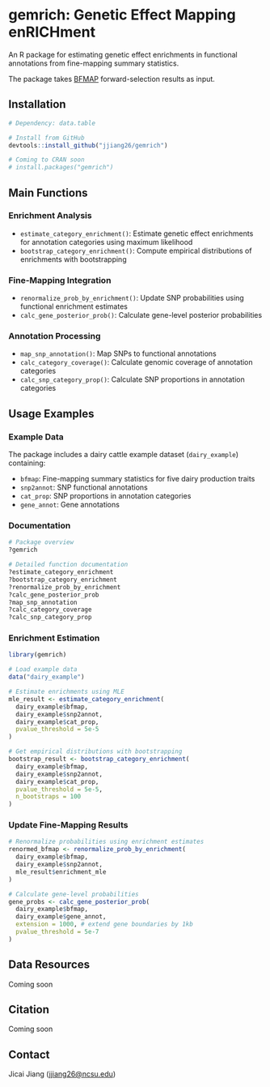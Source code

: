 # gemrich: Genetic Effect Mapping enRICHment

An R package for estimating genetic effect enrichments in functional annotations from fine-mapping summary statistics.

The package takes [BFMAP](https://github.com/jiang18/bfmap) forward-selection results as input. 

## Installation
```r
# Dependency: data.table

# Install from GitHub
devtools::install_github("jjiang26/gemrich")

# Coming to CRAN soon
# install.packages("gemrich")
```

## Main Functions

### Enrichment Analysis
- `estimate_category_enrichment()`: Estimate genetic effect enrichments for annotation categories using maximum likelihood
- `bootstrap_category_enrichment()`: Compute empirical distributions of enrichments with bootstrapping 

### Fine-Mapping Integration 
- `renormalize_prob_by_enrichment()`: Update SNP probabilities using functional enrichment estimates
- `calc_gene_posterior_prob()`: Calculate gene-level posterior probabilities

### Annotation Processing
- `map_snp_annotation()`: Map SNPs to functional annotations
- `calc_category_coverage()`: Calculate genomic coverage of annotation categories
- `calc_snp_category_prop()`: Calculate SNP proportions in annotation categories

## Usage Examples

### Example Data
The package includes a dairy cattle example dataset (`dairy_example`) containing:
- `bfmap`: Fine-mapping summary statistics for five dairy production traits
- `snp2annot`: SNP functional annotations
- `cat_prop`: SNP proportions in annotation categories
- `gene_annot`: Gene annotations

### Documentation
```r
# Package overview
?gemrich

# Detailed function documentation
?estimate_category_enrichment
?bootstrap_category_enrichment
?renormalize_prob_by_enrichment
?calc_gene_posterior_prob
?map_snp_annotation
?calc_category_coverage
?calc_snp_category_prop
```

### Enrichment Estimation
```r
library(gemrich)

# Load example data
data("dairy_example")

# Estimate enrichments using MLE
mle_result <- estimate_category_enrichment(
  dairy_example$bfmap,
  dairy_example$snp2annot, 
  dairy_example$cat_prop,
  pvalue_threshold = 5e-5
)

# Get empirical distributions with bootstrapping  
bootstrap_result <- bootstrap_category_enrichment(
  dairy_example$bfmap,
  dairy_example$snp2annot,
  dairy_example$cat_prop,
  pvalue_threshold = 5e-5,
  n_bootstraps = 100
)
```

### Update Fine-Mapping Results
```r
# Renormalize probabilities using enrichment estimates
renormed_bfmap <- renormalize_prob_by_enrichment(
  dairy_example$bfmap,
  dairy_example$snp2annot,
  mle_result$enrichment_mle
)

# Calculate gene-level probabilities
gene_probs <- calc_gene_posterior_prob(
  dairy_example$bfmap,
  dairy_example$gene_annot,
  extension = 1000, # extend gene boundaries by 1kb
  pvalue_threshold = 5e-7
)
```

## Data Resources
Coming soon

## Citation
Coming soon

## Contact
Jicai Jiang (jjiang26@ncsu.edu)
